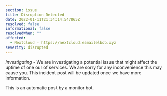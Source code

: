 ```yaml
---
section: issue
title: Disruption Detected
date: 2022-01-11T21:34:14.547865Z
resolved: false
informational: false
resolvedWhen: ""
affected:
  - Nextcloud - https://nextcloud.esmailelbob.xyz
severity: disrupted
---
```

*Investigating* - We are investigating a potential issue that might affect the uptime of one our of services. We are sorry for any inconvenience this may cause you. This incident post will be updated once we have more information.

This is an automatic post by a monitor bot.
        